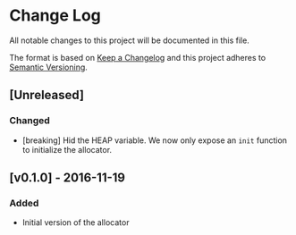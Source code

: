 # Change Log

All notable changes to this project will be documented in this file.

The format is based on [Keep a Changelog](http://keepachangelog.com/)
and this project adheres to [Semantic Versioning](http://semver.org/).

## [Unreleased]

### Changed

- [breaking] Hid the HEAP variable. We now only expose an `init` function to
  initialize the allocator.

## [v0.1.0] - 2016-11-19

### Added

- Initial version of the allocator
